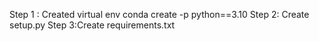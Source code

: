 Step 1 : Created virtual env 
conda create -p python==3.10
Step 2: Create setup.py
Step 3:Create requirements.txt